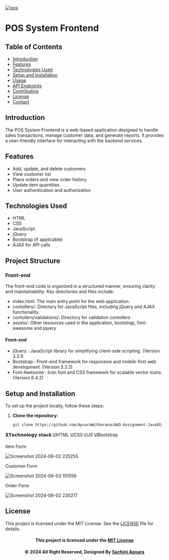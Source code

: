 <a href="https://git.io/typing-svg"><img src="https://readme-typing-svg.herokuapp.com?font=Fira+Code&weight=600&size=50&pause=1000&center=true&vCenter=true&color=green&width=835&height=70&lines=POS+SYSTEM+FRANTEND" alt="pos" /></a>

# POS System Frontend

## Table of Contents
- [Introduction](#introduction)
- [Features](#features)
- [Technologies Used](#technologies-used)
- [Setup and Installation](#setup-and-installation)
- [Usage](#usage)
- [API Endpoints](#api-endpoints)
- [Contributing](#contributing)
- [License](#license)
- [Contact](#contact)

## Introduction
The POS System Frontend is a web-based application designed to handle sales transactions, manage customer data, and generate reports. It provides a user-friendly interface for interacting with the backend services.

## Features
- Add, update, and delete customers
- View customer list
- Place orders and view order history
- Update item quantities
- User authentication and authorization

## Technologies Used
- HTML
- CSS
- JavaScript
- jQuery
- Bootstrap (if applicable)
- AJAX for API calls
## Project Structure

### Front-end

The front-end code is organized in a structured manner, ensuring clarity and maintainability. Key directories and files include:

- index.html: The main entry point for the web application.
- contollers/: Directory for JavaScript files, including jQuery and AJAX functionality.
- contollers/validations/: Directory for validation contollers
- assets/: Other resources used in the application, bootstrap, font-awesome and jquery
#### Front-end

- jQuery : JavaScript library for simplifying client-side scripting. (Version 3.3.1)
- Bootstrap : Front-end framework for responsive and mobile-first web development. (Version 5.3.2)
- Font-Awesome : Icon font and CSS framework for scalable vector icons. (Version 6.4.2)


## Setup and Installation
To set up the project locally, follow these steps:

1. **Clone the repository:**
   ```bash
   git clone https://github.com/ApsaraWitharana/AAD-Assignment-JavaEE-Pos-Frontend.git

🎗️𝗧𝗲𝗰𝗵𝗻𝗼𝗹𝗼𝗴𝘆 𝘀𝘁𝗮𝗰𝗸 ☑️HTML ☑️CSS ☑️JS ☑️Bootstrap

Item Form

![Screenshot 2024-06-02 225255](https://github.com/ApsaraWitharana/Pos-System--Bootstrap/assets/139870615/d003795f-5b00-4023-94f6-6ca52c51ec52)

Customer Form

![Screenshot 2024-06-03 151556](https://github.com/ApsaraWitharana/Pos-System--Bootstrap/assets/139870615/1f06dffa-b348-452e-9733-36a0f49f45e1)

Order Form

![Screenshot 2024-06-02 230217](https://github.com/ApsaraWitharana/Pos-System--Bootstrap/assets/139870615/e69bb393-7067-4b35-aa7a-45d649307023)


## License
This project is licensed under the MIT License. See the [LICENSE](LICENSE) file for details.
<div align="center">

#### This project is licensed under the [MIT License](LICENSE)

#### © 2024 All Right Reserved, Designed By [Sachini Apsara](https://github.com/ApsaraWitharana)

</div>

